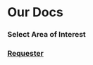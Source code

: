# Our Docs

### Select Area of Interest

### [Requester](https://app.gitbook.com/@wkande/s/gitbook-compare/)


